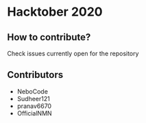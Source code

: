 # Hacktober 2020

How to contribute?
-------------
Check issues currently open for the repository

Contributors
------------

- NeboCode
- Sudheer121
- pranav6670
- OfficialNMN
